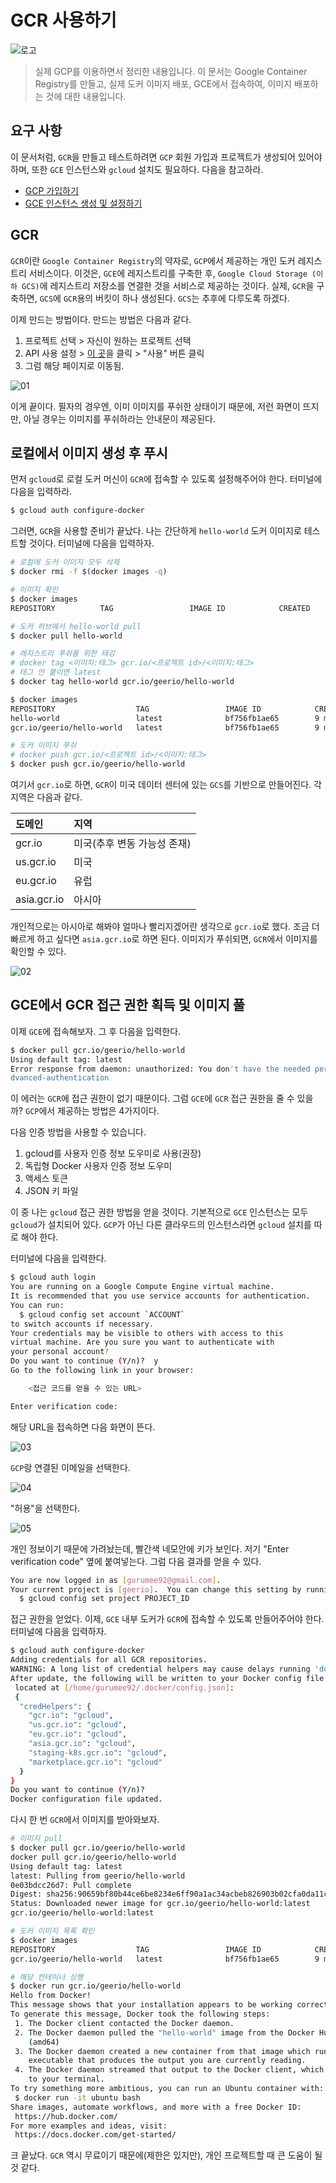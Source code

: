 # GCR 사용하기

![로고](../logo.png)

> 실제 GCP를 이용하면서 정리한 내용입니다. 이 문서는 Google Container Registry를 만들고, 실제 도커 이미지 배포, GCE에서 접속하여, 이미지 배포하는 것에 대한 내용입니다.

## 요구 사항

이 문서처럼, `GCR`을 만들고 테스트하려면 `GCP` 회원 가입과 프로젝트가 생성되어 있어야 하며, 또한 `GCE` 인스턴스와 `gcloud` 설치도 필요하다. 다음을 참고하라.

* [GCP 가입하기](https://gurumee92.github.io/2020/09/gcp-%EA%B0%80%EC%9E%85%ED%95%98%EA%B8%B0/)
* [GCE 인스턴스 생성 및 설정하기](https://gurumee92.github.io/2020/09/gce-%EC%9D%B8%EC%8A%A4%ED%84%B4%EC%8A%A4-%EC%83%9D%EC%84%B1-%EB%B0%8F-%EC%84%A4%EC%A0%95%ED%95%98%EA%B8%B0/)


## GCR

`GCR`이란 `Google Container Registry`의 약자로, `GCP`에서 제공하는 개인 도커 레지스트리 서비스이다. 이것은, `GCE`에 레지스트리를 구축한 후, `Google Cloud Storage (이하 GCS)`에 레지스트리 저장소를 연결한 것을 서비스로 제공하는 것이다. 실제, `GCR`을 구축하면, `GCS`에 `GCR`용의 버킷이 하나 생성된다. `GCS`는 추후에 다루도록 하겠다.

이제 만드는 방법이다. 만드는 방법은 다음과 같다.

1. 프로젝트 선택 > 자신이 원하는 프로젝트 선택
2. API 사용 설정 > [이 곳](https://console.cloud.google.com/apis/library/containerregistry.googleapis.com?q=container%20regis&id=345e3473-111d-4883-bae6-76295c034ed8&project=geerio&hl=ko)을 클릭 > "사용" 버튼 클릭
3. 그럼 해당 페이지로 이동됨.

![01](./01.png)

이게 끝이다. 필자의 경우엔, 이미 이미지를 푸쉬한 상태이기 때문에, 저런 화면이 뜨지만, 아닐 경우는 이미지를 푸쉬하라는 안내문이 제공된다.


## 로컬에서 이미지 생성 후 푸시

먼저 `gcloud`로 로컬 도커 머신이 `GCR`에 접속할 수 있도록 설정해주어야 한다. 터미널에 다음을 입력하라.

```bash
$ gcloud auth configure-docker
```

그러면, `GCR`을 사용할 준비가 끝났다. 나는 간단하게 `hello-world` 도커 이미지로 테스트할 것이다. 터미널에 다음을 입력하자.

```bash
# 로컬에 도커 이미지 모두 삭제
$ docker rmi -f $(docker images -q)

# 이미지 확인
$ docker images
REPOSITORY          TAG                 IMAGE ID            CREATED             SIZE

# 도커 허브에서 hello-world pull
$ docker pull hello-world

# 레지스트리 푸쉬를 위한 태깅
# docker tag <이미지:태그> gcr.io/<프로젝트 id>/<이미지:태그>
# 태그 안 붙이면 latest
$ docker tag hello-world gcr.io/geerio/hello-world

$ docker images
REPOSITORY                  TAG                 IMAGE ID            CREATED             SIZE
hello-world                 latest              bf756fb1ae65        9 months ago        13.3kB
gcr.io/geerio/hello-world   latest              bf756fb1ae65        9 months ago        13.3kB

# 도커 이미지 푸쉬
# docker push gcr.io/<프로젝트 id>/<이미지:태그>
$ docker push gcr.io/geerio/hello-world
```

여기서 `gcr.io`로 하면, `GCR`이 미국 데이터 센터에 있는 `GCS`를 기반으로 만들어진다. 각 지역은 다음과 같다.

| 도메인 | 지역 |
| :-- | :-- |
| gcr.io | 미국(추후 변동 가능성 존재) |
| us.gcr.io | 미국 |
| eu.gcr.io | 유럽 |
| asia.gcr.io | 아시아 |

개인적으로는 아시아로 해봐야 얼마나 빨리지겠어란 생각으로 `gcr.io`로 했다. 조금 더 빠르게 하고 싶다면 `asia.gcr.io`로 하면 된다. 이미지가 푸쉬되면, `GCR`에서 이미지를 확인할 수 있다.

![02](./02.png)


## GCE에서 GCR 접근 권한 획득 및 이미지 풀

이제 `GCE`에 접속해보자. 그 후 다음을 입력한다.

```bash
$ docker pull gcr.io/geerio/hello-world
Using default tag: latest
Error response from daemon: unauthorized: You don't have the needed permissions to perform this operation, and you may have invalid credentials. To authenticate your request, follow the steps in: https://cloud.google.com/container-registry/docs/a
dvanced-authentication
```

이 에러는 `GCR`에 접근 권한이 없기 때문이다. 그럼 `GCE`에 `GCR` 접근 권한을 줄 수 있을까? `GCP`에서 제공하는 방법은 4가지이다.

다음 인증 방법을 사용할 수 있습니다.

1. gcloud를 사용자 인증 정보 도우미로 사용(권장)
2. 독립형 Docker 사용자 인증 정보 도우미
3. 액세스 토큰
4. JSON 키 파일

이 중 나는 `gcloud` 접근 권한 방법을 얻을 것이다. 기본적으로 `GCE` 인스턴스는 모두 `gcloud`가 설치되어 있다. `GCP`가 아닌 다른 클라우드의 인스턴스라면 `gcloud` 설치를 따로 해야 한다.

터미널에 다음을 입력한다.

```bash
$ gcloud auth login
You are running on a Google Compute Engine virtual machine.
It is recommended that you use service accounts for authentication.
You can run:
  $ gcloud config set account `ACCOUNT`
to switch accounts if necessary.
Your credentials may be visible to others with access to this
virtual machine. Are you sure you want to authenticate with
your personal account?
Do you want to continue (Y/n)?  y
Go to the following link in your browser:

    <접근 코드를 얻을 수 있는 URL>

Enter verification code:
```

해당 URL을 접속하면 다음 화면이 뜬다.

![03](./03.png)

`GCP`랑 연결된 이메일을 선택한다.

![04](./04.png)

"허용"을 선택한다.

![05](./05.png)

개인 정보이기 때문에 가려놨는데, 빨간색 네모안에 키가 보인다. 저기 "Enter verification code" 옆에 붙여넣는다. 그럼 다음 결과를 얻을 수 있다.

```bash
You are now logged in as [gurumee92@gmail.com].
Your current project is [geerio].  You can change this setting by running:
  $ gcloud config set project PROJECT_ID
```

접근 권한을 얻었다. 이제, `GCE` 내부 도커가 `GCR`에 접속할 수 있도록 만들어주어야 한다. 터미널에 다음을 입력하자.

```bash
$ gcloud auth configure-docker
Adding credentials for all GCR repositories.
WARNING: A long list of credential helpers may cause delays running 'docker build'. We recommend passing the registry name to configure only the registry you are using.
After update, the following will be written to your Docker config file
 located at [/home/gurumee92/.docker/config.json]:
 {
  "credHelpers": {
    "gcr.io": "gcloud",
    "us.gcr.io": "gcloud",
    "eu.gcr.io": "gcloud",
    "asia.gcr.io": "gcloud",
    "staging-k8s.gcr.io": "gcloud",
    "marketplace.gcr.io": "gcloud"
  }
}
Do you want to continue (Y/n)?  
Docker configuration file updated.
```

다시 한 번 `GCR`에서 이미지를 받아와보자.

```bash
# 이미지 pull
$ docker pull gcr.io/geerio/hello-world
docker pull gcr.io/geerio/hello-world
Using default tag: latest
latest: Pulling from geerio/hello-world
0e03bdcc26d7: Pull complete 
Digest: sha256:90659bf80b44ce6be8234e6ff90a1ac34acbeb826903b02cfa0da11c82cbc042
Status: Downloaded newer image for gcr.io/geerio/hello-world:latest
gcr.io/geerio/hello-world:latest

# 도커 이미지 목록 확인
$ docker images
REPOSITORY                  TAG                 IMAGE ID            CREATED             SIZE
gcr.io/geerio/hello-world   latest              bf756fb1ae65        9 months ago        13.3kB

# 해당 컨테이너 싱행
$ docker run gcr.io/geerio/hello-world
Hello from Docker!
This message shows that your installation appears to be working correctly.
To generate this message, Docker took the following steps:
 1. The Docker client contacted the Docker daemon.
 2. The Docker daemon pulled the "hello-world" image from the Docker Hub.
    (amd64)
 3. The Docker daemon created a new container from that image which runs the
    executable that produces the output you are currently reading.
 4. The Docker daemon streamed that output to the Docker client, which sent it
    to your terminal.
To try something more ambitious, you can run an Ubuntu container with:
 $ docker run -it ubuntu bash
Share images, automate workflows, and more with a free Docker ID:
 https://hub.docker.com/
For more examples and ideas, visit:
 https://docs.docker.com/get-started/
```

크 끝났다. `GCR` 역시 무료이기 때문에(제한은 있지만), 개인 프로젝트할 때 큰 도움이 될 것 같다.